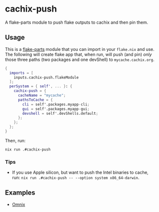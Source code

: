 # cachix-push

A flake-parts module to push flake outputs to cachix and then pin them.

## Usage

This is a [flake-parts](https://flake.parts/) module that you can import in your `flake.nix` and use. The following will create flake app that, when run, will push (and pin) _only_ those three paths (two packages and one devShell) to `mycache.cachix.org`.

```nix
{
  imports = [
    inputs.cachix-push.flakeModule
  ];
  perSystem = { self', ... }: {
    cachix-push = {
      cacheName = "mycache";
      pathsToCache = {
        cli = self'.packages.myapp-cli;
        gui = self'.packages.myapp-gui;
        devshell = self'.devShells.default;
      };
    };
  };
}
```

Then, run:

```sh
nix run .#cachix-push
```

### Tips

- If you use Apple silicon, but want to push the Intel binaries to cache, run: `nix run .#cachix-push -- --option system x86_64-darwin`.

## Examples

- [Omnix](https://github.com/juspay/omnix/blob/main/nix/modules/cache-pins.nix)
